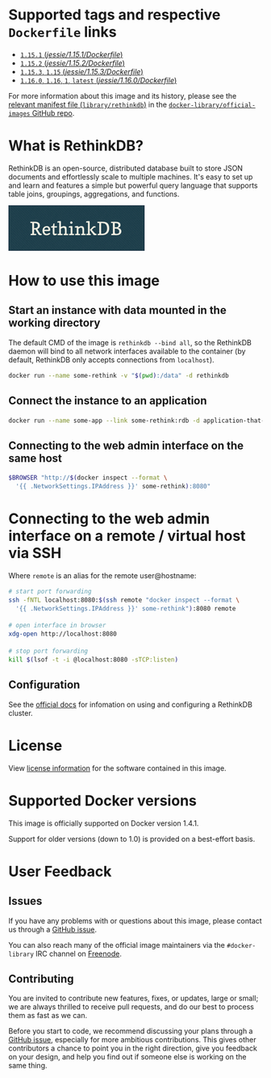 # Supported tags and respective `Dockerfile` links

- [`1.15.1` (*jessie/1.15.1/Dockerfile*)](https://github.com/stuartpb/rethinkdb-dockerfiles/blob/d597dfc2935943e1883847b6896487d7846811db/jessie/1.15.1/Dockerfile)
- [`1.15.2` (*jessie/1.15.2/Dockerfile*)](https://github.com/stuartpb/rethinkdb-dockerfiles/blob/d597dfc2935943e1883847b6896487d7846811db/jessie/1.15.2/Dockerfile)
- [`1.15.3`, `1.15` (*jessie/1.15.3/Dockerfile*)](https://github.com/stuartpb/rethinkdb-dockerfiles/blob/d597dfc2935943e1883847b6896487d7846811db/jessie/1.15.3/Dockerfile)
- [`1.16.0`, `1.16`, `1`, `latest` (*jessie/1.16.0/Dockerfile*)](https://github.com/stuartpb/rethinkdb-dockerfiles/blob/d597dfc2935943e1883847b6896487d7846811db/jessie/1.16.0/Dockerfile)

For more information about this image and its history, please see the [relevant
manifest file
(`library/rethinkdb`)](https://github.com/docker-library/official-images/blob/master/library/rethinkdb)
in the [`docker-library/official-images` GitHub
repo](https://github.com/docker-library/official-images).

# What is RethinkDB?

RethinkDB is an open-source, distributed database built to store JSON documents
and effortlessly scale to multiple machines. It's easy to set up and learn and
features a simple but powerful query language that supports table joins,
groupings, aggregations, and functions.

![logo](https://raw.githubusercontent.com/docker-library/docs/master/rethinkdb/logo.png)

# How to use this image

## Start an instance with data mounted in the working directory

The default CMD of the image is `rethinkdb --bind all`, so the RethinkDB daemon
will bind to all network interfaces available to the container (by default,
RethinkDB only accepts connections from `localhost`).

```bash
docker run --name some-rethink -v "$(pwd):/data" -d rethinkdb
```

## Connect the instance to an application

```bash
docker run --name some-app --link some-rethink:rdb -d application-that-uses-rdb
```

## Connecting to the web admin interface on the same host

```bash
$BROWSER "http://$(docker inspect --format \
  '{{ .NetworkSettings.IPAddress }}' some-rethink):8080"
```

# Connecting to the web admin interface on a remote / virtual host via SSH

Where `remote` is an alias for the remote user@hostname:

```bash
# start port forwarding
ssh -fNTL localhost:8080:$(ssh remote "docker inspect --format \
  '{{ .NetworkSettings.IPAddress }}' some-rethink"):8080 remote

# open interface in browser
xdg-open http://localhost:8080

# stop port forwarding
kill $(lsof -t -i @localhost:8080 -sTCP:listen)
```

## Configuration

See the [official docs](http://www.rethinkdb.com/docs/) for infomation on using
and configuring a RethinkDB cluster.

# License

View [license information][AGPLv3] for the software contained in this image.

[AGPLv3]: http://www.gnu.org/licenses/agpl-3.0.html

# Supported Docker versions

This image is officially supported on Docker version 1.4.1.

Support for older versions (down to 1.0) is provided on a best-effort basis.

# User Feedback

## Issues

If you have any problems with or questions about this image, please contact us
 through a [GitHub issue](https://github.com/stuartpb/rethinkdb-dockerfiles/issues).

You can also reach many of the official image maintainers via the
`#docker-library` IRC channel on [Freenode](https://freenode.net).

## Contributing

You are invited to contribute new features, fixes, or updates, large or small;
we are always thrilled to receive pull requests, and do our best to process them
as fast as we can.

Before you start to code, we recommend discussing your plans 
through a [GitHub issue](https://github.com/stuartpb/rethinkdb-dockerfiles/issues), especially for more ambitious
contributions. This gives other contributors a chance to point you in the right
direction, give you feedback on your design, and help you find out if someone
else is working on the same thing.
